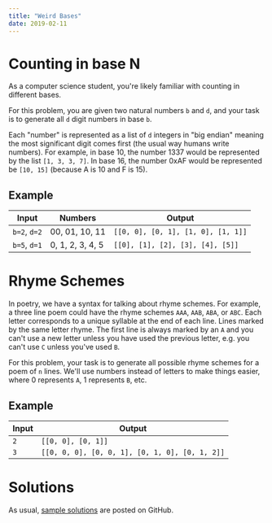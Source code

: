 ```yaml
---
title: "Weird Bases"
date: 2019-02-11
---
```


# Counting in base N

As a computer science student, you're likely familiar with counting in different bases.

For this problem, you are given two natural numbers `b` and `d`, and your task is to generate all `d` digit numbers in base `b`.

Each "number" is represented as a list of `d` integers in "big endian" meaning the most significant digit comes first (the usual way humans write numbers). For example, in base 10, the number 1337 would be represented by the list `[1, 3, 3, 7]`. In base 16, the number 0xAF would be represented be `[10, 15]` (because A is 10 and F is 15).

## Example

| Input        | Numbers          | Output                             |
|--------------|------------------|------------------------------------|
| `b=2`, `d=2` | 00, 01, 10, 11   | `[[0, 0], [0, 1], [1, 0], [1, 1]]` |
| `b=5`, `d=1` | 0, 1, 2, 3, 4, 5 | `[[0], [1], [2], [3], [4], [5]]`   |


# Rhyme Schemes

In poetry, we have a syntax for talking about rhyme schemes. For example, a three line poem could have the rhyme schemes `AAA`, `AAB`, `ABA`, or `ABC`. Each letter corresponds to a unique syllable at the end of each line. Lines marked by the same letter rhyme. The first line is always marked by an `A` and you can't use a new letter unless you have used the previous letter, e.g. you can't use `C` unless you've used `B`.

For this problem, your task is to generate all possible rhyme schemes for a poem of `n` lines. We'll use numbers instead of letters to make things easier, where 0 represents `A`, 1 represents `B`, etc.

## Example

| Input | Output                                         |
|-------|------------------------------------------------|
| `2`   | `[[0, 0], [0, 1]]`                             |
| `3`   | `[[0, 0, 0], [0, 0, 1], [0, 1, 0], [0, 1, 2]]` |


# Solutions

As usual, [sample solutions][csip-uga/archive] are posted on GitHub.

[csip-uga/archive]: https://github.com/csip-uga/archive
